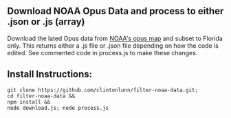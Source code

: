 ## Download NOAA Opus Data and process to either .json or .js (array)
Download the lated Opus data from [NOAA's opus map](https://www.ngs.noaa.gov/ngsjson/OpusSolutionsForMap.js) and subset to Florida only. This returns either a .js file or .json file depending on how the code is edited. See commented code in process.js to make these changes. 

## Install Instructions:
```
git clone https://github.com/clintonlunn/filter-noaa-data.git;
cd filter-noaa-data &&
npm install &&
node download.js; node process.js
```
